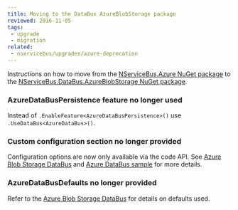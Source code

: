 ```yaml
---
title: Moving to the DataBus AzureBlobStorage package
reviewed: 2016-11-05
tags:
 - upgrade
 - migration
related:
 - nservicebus/upgrades/azure-deprecation
---
```


Instructions on how to move from the [NServiceBus.Azure NuGet package](https://www.nuget.org/packages/NServiceBus.Azure/) to the [NServiceBus.DataBus.AzureBlobStorage NuGet package](https://www.nuget.org/packages/NServiceBus.DataBus.AzureBlobStorage/).


### AzureDataBusPersistence feature no longer used

Instead of `.EnableFeature<AzureDataBusPersistence>()` use `.UseDataBus<AzureDataBus>()`.


### Custom configuration section no longer provided

Configuration options are now only available via the code API. See [Azure Blob Storage DataBus](/nservicebus/messaging/databus/azure-blob-storage.md) and [Azure DataBus sample](/samples/azure/blob-storage-databus) for more details.


### AzureDataBusDefaults no longer provided

Refer to the [Azure Blob Storage DataBus](/nservicebus/messaging/databus/azure-blob-storage.md) for details on defaults used.
